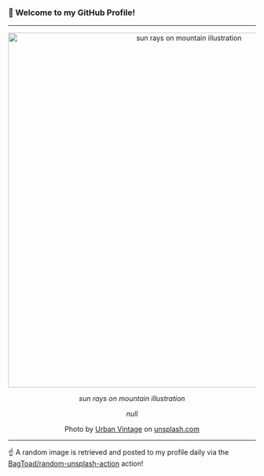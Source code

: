 ### 👋 Welcome to my GitHub Profile!

----

<div align="center">
  <img width="720" src="https://images.unsplash.com/photo-1519077665319-f781c254d6fb?crop=entropy&cs=tinysrgb&fit=max&fm=jpg&ixid=M3w1NTI0OTR8MHwxfHJhbmRvbXx8fHx8fHx8fDE3MTkwMzY2MTF8&ixlib=rb-4.0.3&q=80&w=1080" alt="sun rays on mountain illustration">
  
  <em>sun rays on mountain illustration</em>
  
  <em>null</em>
  
  Photo by [Urban Vintage](https://urban-vintage.ro/) on [unsplash.com](https://unsplash.com/)
</div>

----

☝️ A random image is retrieved and posted to my profile daily via the [BagToad/random-unsplash-action](https://github.com/BagToad/random-unsplash-action) action!
